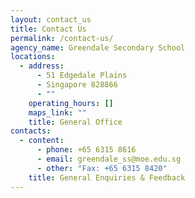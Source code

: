 ```yaml
---
layout: contact_us
title: Contact Us
permalink: /contact-us/
agency_name: Greendale Secondary School
locations:
  - address:
      - 51 Edgedale Plains
      - Singapore 828866
      - ""
    operating_hours: []
    maps_link: ""
    title: General Office
contacts:
  - content:
      - phone: +65 6315 8616
      - email: greendale_ss@moe.edu.sg
      - other: "Fax: +65 6315 8420"
    title: General Enquiries & Feedback
---
```

